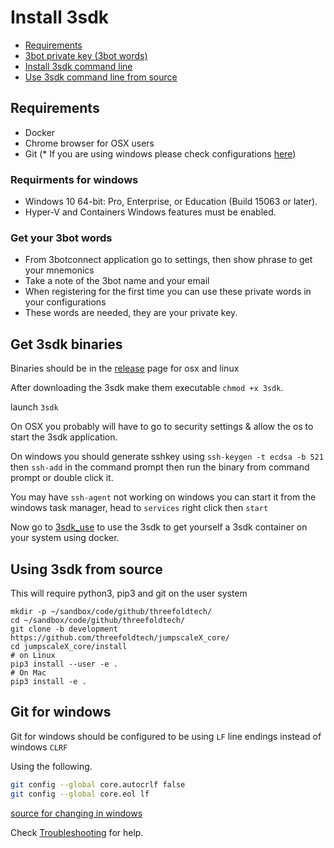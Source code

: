 # Install 3sdk

* [Requirements](#Requirements)
* [3bot private key (3bot words)](#3botwords)
* [Install 3sdk command line](#Packagedinstallersdk)
* [Use 3sdk command line from source](#Using3sdkfromsource)


## <a name='Requirements'></a>Requirements

- Docker
- Chrome browser for OSX users
- Git (* If you are using windows please check configurations [here](#Git-for-windows))

### Requirments for windows

- Windows 10 64-bit: Pro, Enterprise, or Education (Build 15063 or later).
- Hyper-V and Containers Windows features must be enabled.

### <a name='3botwords'></a>Get your 3bot words

- From 3botconnect application go to settings, then show phrase to get your mnemonics
- Take a note of the 3bot name and your email
- When registering for the first time you can use these private words in your configurations
- These words are needed, they are your private key.

## <a name='Packagedinstallersdk'></a>Get 3sdk binaries

Binaries should be in the [release](https://github.com/threefoldtech/jumpscaleX_core/releases) page for osx and linux

After downloading the 3sdk make them executable `chmod +x 3sdk`.

launch `3sdk`

On OSX you probably will have to go to security settings & allow the os to start the 3sdk application.

On windows you should generate sshkey using `ssh-keygen -t ecdsa -b 521` then `ssh-add` in the command prompt then run the binary from command prompt or double click it.

You may have `ssh-agent` not working on windows you can start it from the windows task manager, head to `services` right click then `start`


Now go to [3sdk_use](3sdk_use.md) to use the 3sdk to get yourself a 3sdk container on your system using docker.


## <a name='Using3sdkfromsource'></a>Using 3sdk from source

This will require python3, pip3 and git on the user system

```
mkdir -p ~/sandbox/code/github/threefoldtech/
cd ~/sandbox/code/github/threefoldtech/
git clone -b development https://github.com/threefoldtech/jumpscaleX_core/
cd jumpscaleX_core/install
# on Linux
pip3 install --user -e .
# On Mac
pip3 install -e .
```

## Git for windows

Git for windows should be configured to be using `LF` line endings instead of windows `CLRF`

Using the following.

```bash
git config --global core.autocrlf false
git config --global core.eol lf
```
[source for changing in windows](https://stackoverflow.com/questions/2517190/how-do-i-force-git-to-use-lf-instead-of-crlf-under-windows)

Check [Troubleshooting](./3sdk_troubleshooting.md) for help.
